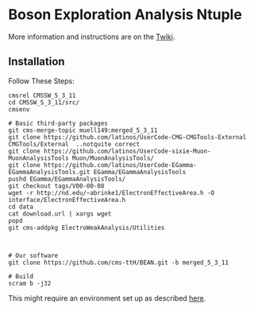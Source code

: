 # Boson Exploration Analysis Ntuple

More information and instructions are on the [Twiki](https://twiki.cern.ch/twiki/bin/viewauth/CMS/TTbarHiggs).

## Installation
Follow These Steps:

    cmsrel CMSSW_5_3_11
    cd CMSSW_5_3_11/src/
    cmsenv

    # Basic third-party packages
    git cms-merge-topic muell149:merged_5_3_11
    git clone https://github.com/latinos/UserCode-CMG-CMGTools-External CMGTools/External  ..notquite correct
    git clone https://github.com/latinos/UserCode-sixie-Muon-MuonAnalysisTools Muon/MuonAnalysisTools/
    git clone https://github.com/latinos/UserCode-EGamma-EGammaAnalysisTools.git EGamma/EGammaAnalysisTools
    pushd EGamma/EGammaAnalysisTools/
    git checkout tags/V00-00-08
    wget -r http://nd.edu/~abrinke1/ElectronEffectiveArea.h -O interface/ElectronEffectiveArea.h
    cd data
    cat download.url | xargs wget
    popd
    git cms-addpkg ElectroWeakAnalysis/Utilities
    


    # Our software
    git clone https://github.com/cms-ttH/BEAN.git -b merged_5_3_11

    # Build
    scram b -j32

This might require an environment set up as described [here](http://wiki.crc.nd.edu/wiki/index.php/NDCMS_SettingUpEnvironment).
